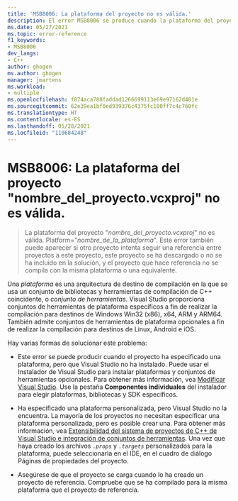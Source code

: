 ```yaml
---
title: 'MSB8006: La plataforma del proyecto no es válida.'
description: El error MSB8006 se produce cuando la plataforma del proyecto no es válida.
ms.date: 05/27/2021
ms.topic: error-reference
f1_keywords:
- MSB8006
dev_langs:
- C++
author: ghogen
ms.author: ghogen
manager: jmartens
ms.workload:
- multiple
ms.openlocfilehash: f874aca788faddad1266699113e69e97162d481e
ms.sourcegitcommit: 62e39ea1bf0ed939376c4375fc180ff7c4c760fc
ms.translationtype: HT
ms.contentlocale: es-ES
ms.lasthandoff: 05/28/2021
ms.locfileid: "110684248"
---
```

# <a name="msb8006-the-platform-for-project-project-namevcxproj-is-invalid"></a>MSB8006: La plataforma del proyecto "nombre_del_proyecto.vcxproj" no es válida.

> La plataforma del proyecto "*nombre_del_proyecto.vcxproj*" no es válida.  Platform="*nombre_de_la_plataforma*". Este error también puede aparecer si otro proyecto intenta seguir una referencia entre proyectos a este proyecto, este proyecto se ha descargado o no se ha incluido en la solución, y el proyecto que hace referencia no se compila con la misma plataforma o una equivalente.

Una *plataforma* es una arquitectura de destino de compilación en la que se usa un conjunto de bibliotecas y herramientas de compilación de C++ coincidente, o *conjunto de herramientas*. Visual Studio proporciona conjuntos de herramientas de plataforma específicos a fin de realizar la compilación para destinos de Windows Win32 (x86), x64, ARM y ARM64. También admite conjuntos de herramientas de plataforma opcionales a fin de realizar la compilación para destinos de Linux, Android e iOS.

Hay varias formas de solucionar este problema:

- Este error se puede producir cuando el proyecto ha especificado una plataforma, pero que Visual Studio no ha instalado. Puede usar el Instalador de Visual Studio para instalar plataformas y conjuntos de herramientas opcionales. Para obtener más información, vea [Modificar Visual Studio](../../install/modify-visual-studio.md). Use la pestaña **Componentes individuales** del instalador para elegir plataformas, bibliotecas y SDK específicos.

- Ha especificado una plataforma personalizada, pero Visual Studio no la encuentra. La mayoría de los proyectos no necesitan especificar una plataforma personalizada, pero es posible crear una. Para obtener más información, vea [Extensibilidad del sistema de proyectos de C++ de Visual Studio e integración de conjuntos de herramientas](../../extensibility/visual-cpp-project-extensibility.md). Una vez que haya creado los archivos *`.props`* y *`.targets`* personalizados para la plataforma, puede seleccionarla en el IDE, en el cuadro de diálogo Páginas de propiedades del proyecto. 

- Asegúrese de que el proyecto se carga cuando lo ha creado un proyecto de referencia. Compruebe que se ha compilado para la misma plataforma que el proyecto de referencia.
